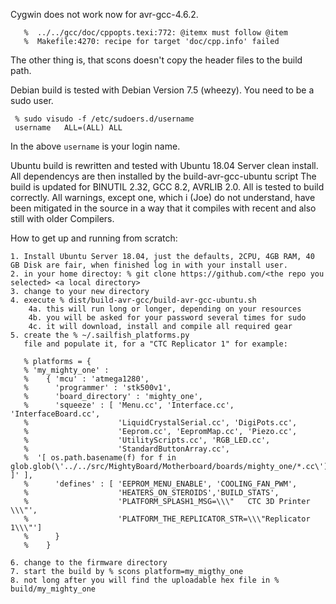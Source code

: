 Cygwin does not work now for avr-gcc-4.6.2.

	   %  ../../gcc/doc/cppopts.texi:772: @itemx must follow @item
	   %  Makefile:4270: recipe for target 'doc/cpp.info' failed

The other thing is, that scons doesn't copy the header files to the build path.

Debian build is tested with Debian Version 7.5 (wheezy). You need to be a
sudo user.

	 % sudo visudo -f /etc/sudoers.d/username
	 username	ALL=(ALL) ALL

In the above `username` is your login name.

Ubuntu build is rewritten and tested with Ubuntu 18.04 Server clean install. All dependencys are then installed by the build-avr-gcc-ubuntu script
The build is updated for BINUTIL 2.32, GCC 8.2, AVRLIB 2.0. All is tested to build correctly.
All warnings, except one, which i (Joe) do not understand, have been mitigated in the source in a way that it compiles with recent and also still with older Compilers.

How to get up and running from scratch:

    1. Install Ubuntu Server 18.04, just the defaults, 2CPU, 4GB RAM, 40 GB Disk are fair, when finished log in with your install user.
    2. in your home directoy: % git clone https://github.com/<the repo you selected> <a local directory>
    3. change to your new directory
    4. execute % dist/build-avr-gcc/build-avr-gcc-ubuntu.sh
        4a. this will run long or longer, depending on your resources
        4b. you will be asked for your password several times for sudo
        4c. it will download, install and compile all required gear
    5. create the % ~/.sailfish_platforms.py
       file and populate it, for a "CTC Replicator 1" for example:

       % platforms = {
       % 'my_mighty_one' :
       %    { 'mcu' : 'atmega1280',
       %      'programmer' : 'stk500v1',
       %      'board_directory' : 'mighty_one',
       %      'squeeze' : [ 'Menu.cc', 'Interface.cc', 'InterfaceBoard.cc',
       %                    'LiquidCrystalSerial.cc', 'DigiPots.cc',
       %                    'Eeprom.cc', 'EepromMap.cc', 'Piezo.cc',
       %                    'UtilityScripts.cc', 'RGB_LED.cc',
       %                    'StandardButtonArray.cc',
       %  '[ os.path.basename(f) for f in glob.glob(\'../../src/MightyBoard/Motherboard/boards/mighty_one/*.cc\') ]' ],
       %      'defines' : [ 'EEPROM_MENU_ENABLE', 'COOLING_FAN_PWM',
       %                    'HEATERS_ON_STEROIDS','BUILD_STATS',
       %                    'PLATFORM_SPLASH1_MSG=\\\"   CTC 3D Printer   \\\"',
       %                    'PLATFORM_THE_REPLICATOR_STR=\\\"Replicator 1\\\"']
       %      }
       %    }

    6. change to the firmware directory
    7. start the build by % scons platform=my_migthy_one
    8. not long after you will find the uploadable hex file in % build/my_mighty_one

